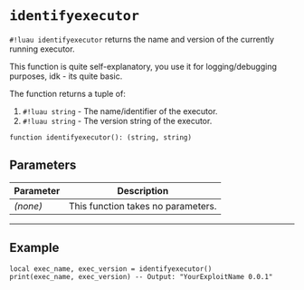 # `identifyexecutor`

`#!luau identifyexecutor` returns the name and version of the currently running executor.

This function is quite self-explanatory, you use it for logging/debugging purposes, idk - its quite basic.

The function returns a tuple of:

1. `#!luau string` - The name/identifier of the executor.
2. `#!luau string` - The version string of the executor.

```luau
function identifyexecutor(): (string, string)
```

## Parameters

| Parameter | Description        |
|-----------|--------------------|
| *(none)*  | This function takes no parameters. |

---

## Example

```luau title="Getting the current executor and version" linenums="1"
local exec_name, exec_version = identifyexecutor()
print(exec_name, exec_version) -- Output: "YourExploitName 0.0.1"
```
